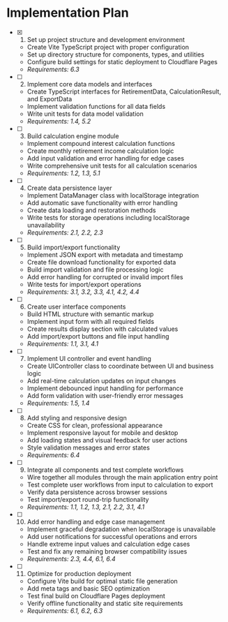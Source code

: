 # Implementation Plan

- [x] 1. Set up project structure and development environment
  - Create Vite TypeScript project with proper configuration
  - Set up directory structure for components, types, and utilities
  - Configure build settings for static deployment to Cloudflare Pages
  - _Requirements: 6.3_

- [ ] 2. Implement core data models and interfaces
  - Create TypeScript interfaces for RetirementData, CalculationResult, and ExportData
  - Implement validation functions for all data fields
  - Write unit tests for data model validation
  - _Requirements: 1.4, 5.2_

- [ ] 3. Build calculation engine module
  - Implement compound interest calculation functions
  - Create monthly retirement income calculation logic
  - Add input validation and error handling for edge cases
  - Write comprehensive unit tests for all calculation scenarios
  - _Requirements: 1.2, 1.3, 5.1_

- [ ] 4. Create data persistence layer
  - Implement DataManager class with localStorage integration
  - Add automatic save functionality with error handling
  - Create data loading and restoration methods
  - Write tests for storage operations including localStorage unavailability
  - _Requirements: 2.1, 2.2, 2.3_

- [ ] 5. Build import/export functionality
  - Implement JSON export with metadata and timestamp
  - Create file download functionality for exported data
  - Build import validation and file processing logic
  - Add error handling for corrupted or invalid import files
  - Write tests for import/export operations
  - _Requirements: 3.1, 3.2, 3.3, 4.1, 4.2, 4.4_

- [ ] 6. Create user interface components
  - Build HTML structure with semantic markup
  - Implement input form with all required fields
  - Create results display section with calculated values
  - Add import/export buttons and file input handling
  - _Requirements: 1.1, 3.1, 4.1_

- [ ] 7. Implement UI controller and event handling
  - Create UIController class to coordinate between UI and business logic
  - Add real-time calculation updates on input changes
  - Implement debounced input handling for performance
  - Add form validation with user-friendly error messages
  - _Requirements: 1.5, 1.4_

- [ ] 8. Add styling and responsive design
  - Create CSS for clean, professional appearance
  - Implement responsive layout for mobile and desktop
  - Add loading states and visual feedback for user actions
  - Style validation messages and error states
  - _Requirements: 6.4_

- [ ] 9. Integrate all components and test complete workflows
  - Wire together all modules through the main application entry point
  - Test complete user workflows from input to calculation to export
  - Verify data persistence across browser sessions
  - Test import/export round-trip functionality
  - _Requirements: 1.1, 1.2, 1.3, 2.1, 2.2, 3.1, 4.1_

- [ ] 10. Add error handling and edge case management
  - Implement graceful degradation when localStorage is unavailable
  - Add user notifications for successful operations and errors
  - Handle extreme input values and calculation edge cases
  - Test and fix any remaining browser compatibility issues
  - _Requirements: 2.3, 4.4, 6.1, 6.4_

- [ ] 11. Optimize for production deployment
  - Configure Vite build for optimal static file generation
  - Add meta tags and basic SEO optimization
  - Test final build on Cloudflare Pages deployment
  - Verify offline functionality and static site requirements
  - _Requirements: 6.1, 6.2, 6.3_
